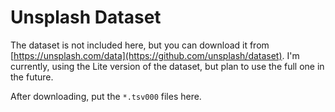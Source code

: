 # Unsplash Dataset

The dataset is not included here, but you can download it from [https://unsplash.com/data](https://github.com/unsplash/dataset). I'm currently, using the Lite version of the dataset, but plan to use the full one in the future.

After downloading, put the `*.tsv000` files here.
